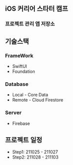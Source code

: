 ## iOS 커리어 스타터 캠프

### 프로젝트 관리 앱 저장소

## 기술스택
### FrameWork
- SwiftUI
- Foundation

### Database
- Local - Core Data
- Remote - Cloud Firestore

### Server
- Firebase
## 프로젝트 일정
- Step1: 211025 - 211027
- Step2: 211028 - 211103
